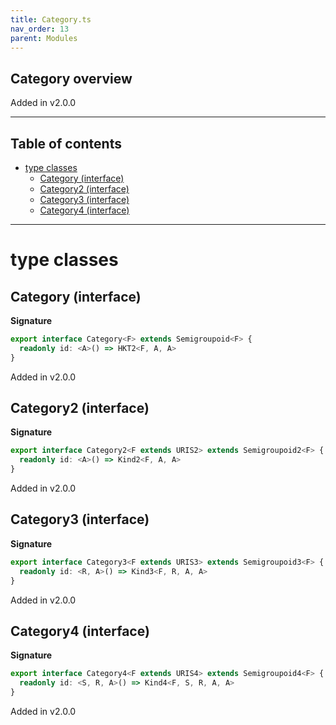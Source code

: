 ```yaml
---
title: Category.ts
nav_order: 13
parent: Modules
---
```


## Category overview

Added in v2.0.0

---

<h2 class="text-delta">Table of contents</h2>

- [type classes](#type-classes)
  - [Category (interface)](#category-interface)
  - [Category2 (interface)](#category2-interface)
  - [Category3 (interface)](#category3-interface)
  - [Category4 (interface)](#category4-interface)

---

# type classes

## Category (interface)

**Signature**

```ts
export interface Category<F> extends Semigroupoid<F> {
  readonly id: <A>() => HKT2<F, A, A>
}
```

Added in v2.0.0

## Category2 (interface)

**Signature**

```ts
export interface Category2<F extends URIS2> extends Semigroupoid2<F> {
  readonly id: <A>() => Kind2<F, A, A>
}
```

Added in v2.0.0

## Category3 (interface)

**Signature**

```ts
export interface Category3<F extends URIS3> extends Semigroupoid3<F> {
  readonly id: <R, A>() => Kind3<F, R, A, A>
}
```

Added in v2.0.0

## Category4 (interface)

**Signature**

```ts
export interface Category4<F extends URIS4> extends Semigroupoid4<F> {
  readonly id: <S, R, A>() => Kind4<F, S, R, A, A>
}
```

Added in v2.0.0
